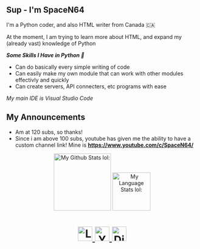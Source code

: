 ## Sup - I'm SpaceN64

I'm a Python coder, and also HTML writer from Canada 🇨🇦

At the moment, I am trying to learn more about HTML, and expand my (already vast) knowledge of Python

***Some Skills I Have in Python 🐍***
- Can do basically every simple writing of code
- Can easily make my own module that can work with other modules effectivly and quickly
- Can create servers, API connecters, etc programs with ease  

*My main IDE is Visual Studio Code*

## My Announcements
- Am at 120 subs, so thanks!
- Since i am above 100 subs, youtube has given me the ability to have a custom channel link! Mine is **https://www.youtube.com/c/SpaceN64/**


<!--Github Stats-->
<div align="center"> 

  <img height=150 src="https://github-readme-stats.vercel.app/api?username=SpaceN64&theme=github_dark&show_icons=true&hide=stars&hide_border=1&line_height=28&card_width=450&include_all_commits=true" alt="My Github Stats lol:" />
</a>

  <img height=100 src="https://github-readme-stats.vercel.app/api/top-langs/?username=SpaceN64&theme=github_dark&langs_count=10&layout=compact&hide_border=1" alt="My Language Stats lol:" />
</a>

<h1> <h1/>
  
<!--Link Buttons-->
<a href="https://linktr.ee/SpaceN64">
  <img alt="Linktree" width="auto" height="38" src="https://i.ibb.co/q7Yv5fP/button-linktree.png" />
</a>  
  
<a href="https://www.youtube.com/c/SpaceN64">
  <img alt="Youtube" width="auto" height="38" src="https://i.ibb.co/VDZrwHP/button-youtube.png" />
</a>
<a href="https://discords.com/bio/p/SpaceN64" />
  <img alt="Discord" width="auto" height="38" src="https://i.ibb.co/HNYR3Zp/button-discord-tag.png" />
